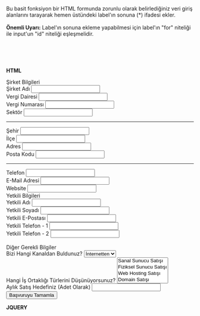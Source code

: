 Bu basit fonksiyon bir HTML formunda zorunlu olarak belirlediğiniz veri giriş alanlarını tarayarak hemen üstündeki label'ın sonuna (*) ifadesi ekler.
<br><br>
<b>Önemli Uyarı:</b> Label'ın sonuna ekleme yapabilmesi için label'ın "for" niteliği ile input'un "id" niteliği eşleşmelidir.
<br>
<br>
<br>
<br>
<br>

<b>HTML</b>
<form id="affilates_request_form" action="">
	<div class="row">
		<div class="col-md-6">
			<div class="panel panel-default">
				<div class="panel-heading">
					Şirket Bilgileri
				</div>
				<div class="panel-body">
					<div class="form-group">
						<label for="company_name">Şirket Adı</label>
						<input class="form-control" name="company_name" id="company_name" type="text" required="">
					</div>
					<div class="form-group">
						<label for="tax_office">Vergi Dairesi</label>
						<input class="form-control" name="tax_office" id="tax_office" type="text" required="">
					</div>
					<div class="form-group">
						<label for="tax_number">Vergi Numarası</label>
						<input class="form-control" name="tax_number" id="tax_number" type="text" required="">
					</div>
					<div class="form-group">
						<label for="sector">Sektör</label>
						<input class="form-control" name="sector" id="sector" type="text" required="">
					</div>
					<hr>
					<div class="form-group">
						<label for="city">Şehir</label>
						<input class="form-control" name="city" id="city" type="text" required="">
					</div>
					<div class="form-group">
						<label for="county">İlçe</label>
						<input class="form-control" name="county" id="county" type="text" required="">
					</div>
					<div class="form-group">
						<label for="address">Adres</label>
						<input class="form-control" name="address" id="address" type="text" required="">
					</div>
					<div class="form-group">
						<label for="postcode">Posta Kodu</label>
						<input class="form-control" name="postcode" id="postcode" type="text" required="">
					</div>
					<hr>
					<div class="form-group">
						<label for="phone">Telefon</label>
						<input class="form-control" name="phone" id="phone" type="text" required="">
					</div>
					<div class="form-group">
						<label for="email">E-Mail Adresi</label>
						<input class="form-control" name="email" id="email" type="text" required="">
					</div>
					<div class="form-group">
						<label for="website">Website</label>
						<input class="form-control" name="website" id="website" type="text">
					</div>
				</div>
			</div>
		</div>
		<div class="col-md-6">
			<div class="panel panel-default">
				<div class="panel-heading">
					Yetkili Bilgileri
				</div>
				<div class="panel-body">
					<div class="form-group">
						<label for="authorized_first_name">Yetkili Adı</label>
						<input class="form-control" name="authorized_first_name" id="authorized_first_name" type="text" required="">
					</div>
					<div class="form-group">
						<label for="authorized_last_name">Yetkili Soyadı</label>
						<input class="form-control" name="authorized_last_name" id="authorized_last_name" type="text" required="">
					</div>
					<div class="form-group">
						<label for="authorized_email">Yetkili E-Postası</label>
						<input class="form-control" name="authorized_email" id="authorized_email" type="text" required="">
					</div>
					<div class="form-group">
						<label for="authorized_phone1">Yetkili Telefon - 1</label>
						<input class="form-control" name="authorized_phone1" id="authorized_phone1" type="text" required="">
					</div>
					<div class="form-group">
						<label for="authorized_phone2">Yetkili Telefon - 2</label>
						<input class="form-control" name="authorized_phone2" id="authorized_phone2" type="text">
					</div>
				</div>
			</div>
			<br>
			<div class="panel panel-default">
				<div class="panel-heading">
					Diğer Gerekli Bilgiler
				</div>
				<div class="panel-body">
					<div class="form-group">
						<label for="survey">Bizi Hangi Kanaldan Buldunuz?</label>
						<select class="form-control" name="survey" id="survey" required="">
							<option value="0">İnternetten</option>
						</select>
					</div>
					<div class="form-group">
						<label for="partner_type">Hangi İş Ortaklığı Türlerini Düşünüyorsunuz?</label>
						<select class="form-control" name="partner_type" id="partner_type" multiple="" required="">
							<option value="1">Sanal Sunucu Satışı</option>
							<option value="2">Fiziksel Sunucu Satışı</option>
							<option value="3">Web Hosting Satışı</option>
							<option value="4">Domain Satışı</option>
							<option value="5">Diğer</option>
						</select>
					</div>
					<div class="form-group">
						<label for="sales_target">Aylık Satış Hedefiniz (Adet Olarak)</label>
						<input class="form-control" name="sales_target" id="sales_target" type="number" required="" min="0">
					</div>
				</div>
			</div>
			<div class="form-group1 text-right">
				<button class="btn btn-success">
					Başvuruyu Tamamla <i class="fa fa-fw fa-paper-plane"></i>
				</button>
			</div>
		</div>
	</div>
</form>


<b>JQUERY</b>
<pre>
	<script>
		// Zorunlu niteliğine sahip bütün alanları bul / Find all input has required attribute
		$(':input[required]').each(function() { 

			// Etiketi bul ve sonuna (*) ekle / Find label and add (*) end of text
			$("label[for='"+$(this).attr('id')+"']").append(" (*)"); 
			
		});
	</script>
</pre>